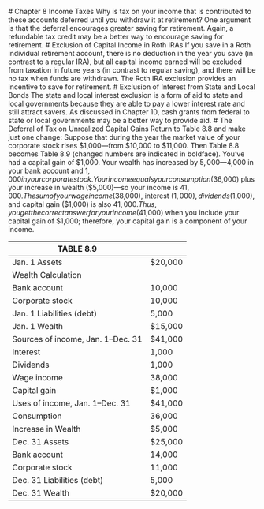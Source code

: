 \# Chapter 8 Income Taxes Why is tax on your income that is contributed to these accounts deferred until you withdraw it at retirement? One argument is that the deferral encourages greater saving for retirement. Again, a refundable tax credit may be a better way to encourage saving for retirement. # Exclusion of Capital Income in Roth IRAs If you save in a Roth individual retirement account, there is no deduction in the year you save (in contrast to a regular IRA), but all capital income earned will be excluded from taxation in future years (in contrast to regular saving), and there will be no tax when funds are withdrawn. The Roth IRA exclusion provides an incentive to save for retirement. # Exclusion of Interest from State and Local Bonds The state and local interest exclusion is a form of aid to state and local governments because they are able to pay a lower interest rate and still attract savers. As discussed in Chapter 10, cash grants from federal to state or local governments may be a better way to provide aid. # The Deferral of Tax on Unrealized Capital Gains Return to Table 8.8 and make just one change: Suppose that during the year the market value of your corporate stock rises $1,000—from $10,000 to $11,000. Then Table 8.8 becomes Table 8.9 (changed numbers are indicated in boldface). You’ve had a capital gain of $1,000. Your wealth has increased by $5,000—$4,000 in your bank account and $1,000 in your corporate stock. Your income equals your consumption ($36,000) plus your increase in wealth ($5,000)—so your income is $41,000. The sum of your wage income ($38,000), interest ($1,000), dividends ($1,000), and capital gain ($1,000) is also $41,000. Thus, you get the correct answer for your income ($41,000) when you include your capital gain of $1,000; therefore, your capital gain is a component of your income.

| TABLE 8.9                         |         |
| --------------------------------- | ------- |
| Jan. 1 Assets                     | $20,000 |
| Wealth Calculation                |         |
| Bank account                      | 10,000  |
| Corporate stock                   | 10,000  |
| Jan. 1 Liabilities (debt)         | 5,000   |
| Jan. 1 Wealth                     | $15,000 |
| Sources of income, Jan. 1–Dec. 31 | $41,000 |
| Interest                          | 1,000   |
| Dividends                         | 1,000   |
| Wage income                       | 38,000  |
| Capital gain                      | $1,000  |
| Uses of income, Jan. 1–Dec. 31    | $41,000 |
| Consumption                       | 36,000  |
| Increase in Wealth                | $5,000  |
| Dec. 31 Assets                    | $25,000 |
| Bank account                      | 14,000  |
| Corporate stock                   | 11,000  |
| Dec. 31 Liabilities (debt)        | 5,000   |
| Dec. 31 Wealth                    | $20,000 |
